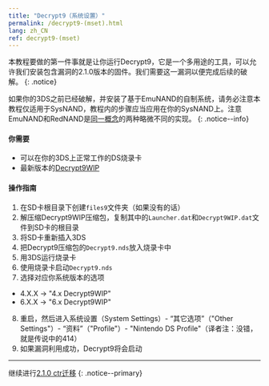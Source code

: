 ```yaml
---
title: "Decrypt9（系统设置）"
permalink: /decrypt9-(mset).html
lang: zh_CN
ref: decrypt9-(mset)
---
```


本教程要做的第一件事就是让你运行Decrypt9，它是一个多用途的工具，可以允许我们安装包含漏洞的2.1.0版本的固件。我们需要这一漏洞以便完成后续的破解。
{: .notice}

如果你的3DS之前已经破解，并安装了基于EmuNAND的自制系统，请务必注意本教程仅适用于SysNAND，教程内的步骤应当应用在你的SysNAND上。注意EmuNAND和RedNAND是[同一概念](http://3dbrew.org/wiki/NAND_Redirection)的两种略微不同的实现。
{: .notice--info}

#### 你需要

* 可以在你的3DS上正常工作的DS烧录卡
* 最新版本的[Decrypt9WIP](https://github.com/d0k3/Decrypt9WIP/releases/latest/)

#### 操作指南

1. 在SD卡根目录下创建`files9`文件夹（如果没有的话）
2. 解压缩Decrypt9WIP压缩包，复制其中的`Launcher.dat`和`Decrypt9WIP.dat`文件到SD卡的根目录
3. 将SD卡重新插入3DS
4. 把Decrypt9压缩包的`Decrypt9.nds`放入烧录卡中
5. 用3DS运行烧录卡
6. 使用烧录卡启动`Decrypt9.nds`
7. 选择对应你系统版本的选项
  + 4.X.X -> "4.x Decrypt9WIP"
  + 6.X.X -> "6.x Decrypt9WIP"
8. 重启，然后进入系统设置（System Settings）- “其它选项”（"Other Settings"）- “资料”（"Profile"）- "Nintendo DS Profile"（译者注：没错，就是传说中的414）
9. 如果漏洞利用成功，Decrypt9将会启动

---

继续进行[2.1.0 ctr迁移](2.1.0-ctrtransfer)
{: .notice--primary}
